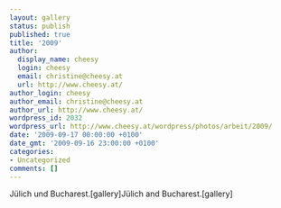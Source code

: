 ```yaml
---
layout: gallery
status: publish
published: true
title: '2009'
author:
  display_name: cheesy
  login: cheesy
  email: christine@cheesy.at
  url: http://www.cheesy.at/
author_login: cheesy
author_email: christine@cheesy.at
author_url: http://www.cheesy.at/
wordpress_id: 2032
wordpress_url: http://www.cheesy.at/wordpress/photos/arbeit/2009/
date: '2009-09-17 00:00:00 +0100'
date_gmt: '2009-09-16 23:00:00 +0100'
categories:
- Uncategorized
comments: []
---
```

<!--:de-->Jülich und Bucharest.[gallery]<!--:--><!--:en-->Jülich and Bucharest.[gallery]<!--:-->
